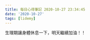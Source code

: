 ```yaml
---
title: 每日心得筆記 2020-10-27 23:34:45
date: '2020-10-27'
tags: [lidemy]
---
```


生理期讓身體休息一下，明天繼續加油！！
